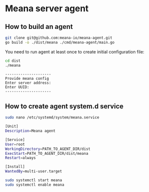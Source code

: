 # Meana server agent
## How to build an agent
```bash
git clone git@github.com:meana-io/meana-agent.git
go build -o ./dist/meana ./cmd/meana-agent/main.go
```

You need to run agent at least once to create initial configuration file:

```bash
cd dist
./meana
```

```
---------------------
Provide meana config
Enter server address: 
Enter UUID: 
---------------------
```

## How to create agent system.d service
```bash
sudo nano /etc/systemd/system/meana.service
```

```bash
[Unit]
Description=Meana agent

[Service]
User=root
WorkingDirectory=PATH_TO_AGENT_DIR/dist
ExecStart=PATH_TO_AGENT_DIR/dist/meana
Restart=always

[Install]
WantedBy=multi-user.target
```

```bash
sudo systemctl start meana
sudo systemctl enable meana
```


